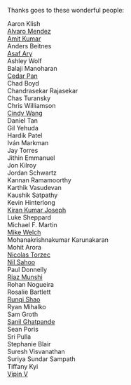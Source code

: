 Thanks goes to these wonderful people:

Aaron Klish\
[Alvaro Mendez](https://www.linkedin.com/in/alvaro-mendez-b27183b4/)\
[Amit Kumar](https://www.linkedin.com/in/ask4amit/)\
Anders Beitnes\
[Asaf Ary](https://www.linkedin.com/in/asafary/)\
Ashley Wolf\
Balaji Manoharan\
[Cedar Pan](https://www.linkedin.com/in/cedarpan/)\
Chad Boyd\
Chandrasekar Rajasekar\
Chas Turansky\
Chris Williamson\
[Cindy Wang](https://www.linkedin.com/in/cindy-wang-365233/)\
Daniel Tan\
Gil Yehuda\
Hardik Patel\
Iván Markman\
Jay Torres\
Jithin Emmanuel\
Jon Kilroy\
Jordan Schwartz\
Kannan Ramamoorthy\
Karthik Vasudevan\
Kaushik Satpathy\
Kevin Hinterlong\
[Kiran Kumar Joseph](https://www.linkedin.com/in/kirankumarjoseph/)\
Luke Sheppard\
Michael F. Martin\
[Mike Welch](https://www.linkedin.com/in/mjwelch/)\
Mohanakrishnakumar Karunakaran\
Mohit Arora\
[Nicolas Torzec](https://www.linkedin.com/in/nicolastorzec/)\
[Nil Sahoo](https://www.linkedin.com/in/nilratan/)\
Paul Donnelly\
[Riaz Munshi](https://www.linkedin.com/in/riazmunshi/)\
Rohan Nogueira\
Rosalie Bartlett\
[Runqi Shao](https://www.linkedin.com/in/runqi-shao-9304a5a4/)\
Ryan Mihalko\
Sam Groth\
[Sanil Ghatpande](https://www.linkedin.com/in/sanil-ghatpande-bb64581b/)\
Sean Poris\
Sri Pulla\
Stephanie Blair\
Suresh Visvanathan\
Suriya Sundar Sampath\
Tiffany Kyi\
[Vipin V](https://www.linkedin.com/in/getvipin/)
